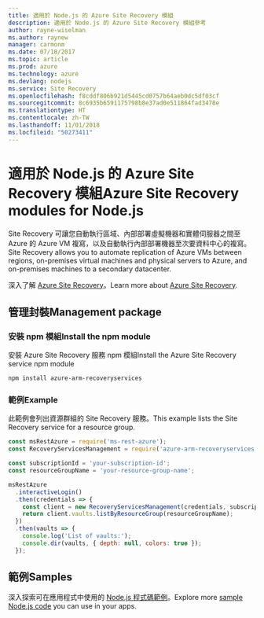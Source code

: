 ```yaml
---
title: 適用於 Node.js 的 Azure Site Recovery 模組
description: 適用於 Node.js 的 Azure Site Recovery 模組參考
author: rayne-wiselman
ms.author: raynew
manager: carmonm
ms.date: 07/18/2017
ms.topic: article
ms.prod: azure
ms.technology: azure
ms.devlang: nodejs
ms.service: Site Recovery
ms.openlocfilehash: f8cddf806b921d5445cd0757b64aeb0dc5df03cf
ms.sourcegitcommit: 8c6935b6591175798b8e37ad0e511864fad3478e
ms.translationtype: HT
ms.contentlocale: zh-TW
ms.lasthandoff: 11/01/2018
ms.locfileid: "50273411"
---
```

# <a name="azure-site-recovery-modules-for-nodejs"></a><span data-ttu-id="2d5f8-103">適用於 Node.js 的 Azure Site Recovery 模組</span><span class="sxs-lookup"><span data-stu-id="2d5f8-103">Azure Site Recovery modules for Node.js</span></span>

<span data-ttu-id="2d5f8-104">Site Recovery 可讓您自動執行區域、內部部署虛擬機器和實體伺服器之間至 Azure 的 Azure VM 複寫，以及自動執行內部部署機器至次要資料中心的複寫。</span><span class="sxs-lookup"><span data-stu-id="2d5f8-104">Site Recovery allows you to automate replication of Azure VMs between regions, on-premises virtual machines and physical servers to Azure, and on-premises machines to a secondary datacenter.</span></span>

<span data-ttu-id="2d5f8-105">深入了解 [Azure Site Recovery](https://docs.microsoft.com/azure/site-recovery/site-recovery-overview)。</span><span class="sxs-lookup"><span data-stu-id="2d5f8-105">Learn more about [Azure Site Recovery](https://docs.microsoft.com/azure/site-recovery/site-recovery-overview).</span></span>

## <a name="management-package"></a><span data-ttu-id="2d5f8-106">管理封裝</span><span class="sxs-lookup"><span data-stu-id="2d5f8-106">Management package</span></span>

### <a name="install-the-npm-module"></a><span data-ttu-id="2d5f8-107">安裝 npm 模組</span><span class="sxs-lookup"><span data-stu-id="2d5f8-107">Install the npm module</span></span>

<span data-ttu-id="2d5f8-108">安裝 Azure Site Recovery 服務 npm 模組</span><span class="sxs-lookup"><span data-stu-id="2d5f8-108">Install the Azure Site Recovery service npm module</span></span>

```bash
npm install azure-arm-recoveryservices
```

### <a name="example"></a><span data-ttu-id="2d5f8-109">範例</span><span class="sxs-lookup"><span data-stu-id="2d5f8-109">Example</span></span>

<span data-ttu-id="2d5f8-110">此範例會列出資源群組的 Site Recovery 服務。</span><span class="sxs-lookup"><span data-stu-id="2d5f8-110">This example lists the Site Recovery service for a resource group.</span></span>

```javascript
const msRestAzure = require('ms-rest-azure');
const RecoveryServicesManagement = require('azure-arm-recoveryservices');

const subscriptionId = 'your-subscription-id';
const resourceGroupName = 'your-resource-group-name';

msRestAzure
  .interactiveLogin()
  .then(credentials => {
    const client = new RecoveryServicesManagement(credentials, subscriptionId);
    return client.vaults.listByResourceGroup(resourceGroupName);
  })
  .then(vaults => {
    console.log('List of vaults:');
    console.dir(vaults, { depth: null, colors: true });
  });
```

## <a name="samples"></a><span data-ttu-id="2d5f8-111">範例</span><span class="sxs-lookup"><span data-stu-id="2d5f8-111">Samples</span></span>

<span data-ttu-id="2d5f8-112">深入探索可在應用程式中使用的 [Node.js 程式碼範例](https://azure.microsoft.com/resources/samples/?platform=nodejs)。</span><span class="sxs-lookup"><span data-stu-id="2d5f8-112">Explore more [sample Node.js code](https://azure.microsoft.com/resources/samples/?platform=nodejs) you can use in your apps.</span></span>
